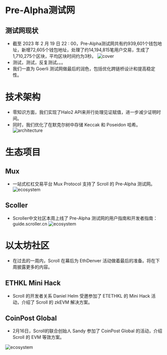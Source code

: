 

# Pre-Alpha测试网

## 测试网现状

- 截至 2023 年 2 月 19 日 22 : 00，Pre-Alpha测试网共有约939,601个钱包地址，新增72,605个钱包地址，处理了约14,194,815笔用户交易，生成了1,710,275个区块，平均区块时间约为3秒。
![cover](scroll/updates/weekly%20updates/img/3-0.png)
- 测试，测试，反复测试。。。
- 我们一直为 Goerli 测试网做最后的润色，包括优化跨链桥设计和提高稳定性。



# 技术架构

- 零知识方面，我们实现了Halo2 API来并行处理见证赋值，进一步减少证明时间。
- 同时，我们优化了在默克尔树中存储 Keccak 和 Poseidon 哈希。 
![architecture](3-1.png)


# 生态项目

## Mux
- 一站式杠杠交易平台 Mux Protocol 支持了 Scroll 的 Pre-Alpha 测试网。
![ecosystem](3-2.png)


## Scoller
- Scroller中文社区本周上线了 Pre-Alpha 测试网的用户指南和开发者指南：guide.scroller.cn
![ecosystem](3-3.png)



# 以太坊社区

- 在过去的一周内，Scroll 在幕后为 EthDenver 活动做着最后的准备。将在下周披露更多的内容。

## ETHKL Mini Hack

- Scroll 的开发者关系 Daniel Helm 受邀参加了 ETETHKL 的 Mini Hack 活动，介绍了 Scroll 的 zkEVM 解决方案。



## CoinPost Global
- 2月16日，Scroll的联合创始人 Sandy 参加了 CoinPost Global 的活动，介绍 Scroll 的 EVM 等效方案。

![ecosystem](3-4.png)
